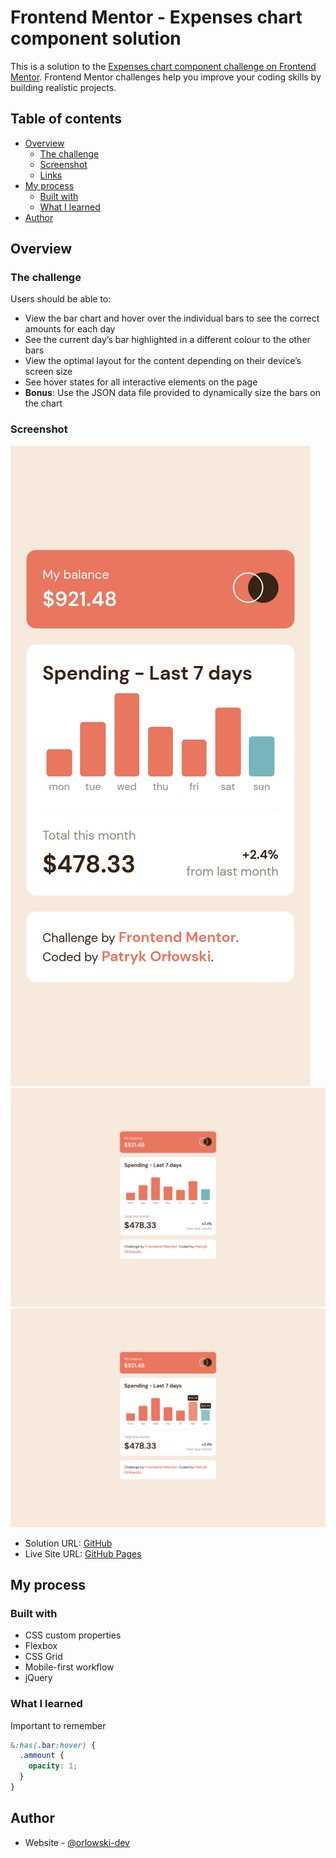 # Frontend Mentor - Expenses chart component solution

This is a solution to the [Expenses chart component challenge on Frontend Mentor](https://www.frontendmentor.io/challenges/expenses-chart-component-e7yJBUdjwt). Frontend Mentor challenges help you improve your coding skills by building realistic projects. 

## Table of contents

- [Overview](#overview)
  - [The challenge](#the-challenge)
  - [Screenshot](#screenshot)
  - [Links](#links)
- [My process](#my-process)
  - [Built with](#built-with)
  - [What I learned](#what-i-learned)
- [Author](#author)


## Overview

### The challenge

Users should be able to:

- View the bar chart and hover over the individual bars to see the correct amounts for each day
- See the current day’s bar highlighted in a different colour to the other bars
- View the optimal layout for the content depending on their device’s screen size
- See hover states for all interactive elements on the page
- **Bonus**: Use the JSON data file provided to dynamically size the bars on the chart

### Screenshot

![mobile design](./preview/mobile-design.png)
![desktop design](./preview/desktop-design.png)
![active states](./preview/active-states.png)



- Solution URL: [GitHub](https://github.com/orlowski-dev/fm-expenses-chart-component)
- Live Site URL: [GitHub Pages](https://orlowski-dev.github.io/fm-expenses-chart-component/)

## My process

### Built with

- CSS custom properties
- Flexbox
- CSS Grid
- Mobile-first workflow
- jQuery


### What I learned

Important to remember
```scss
&:has(.bar:hover) {
  .ammount {
    opacity: 1;
  }
}
```

## Author
- Website - [@orlowski-dev](https://www.your-site.com)
